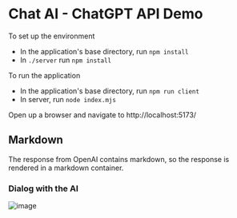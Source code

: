 # Chat AI - ChatGPT API Demo

To set up the environment

- In the application's base directory, run `npm install`
- In `./server` run `npm install`

To run the application

- In the application's base directory, run `npm run client`
- In server, run `node index.mjs`

Open up a browser and navigate to http://localhost:5173/

## Markdown

The response from OpenAI contains markdown, so the response is rendered in a markdown container.

### Dialog with the AI

![image](https://user-images.githubusercontent.com/2509012/226797350-539a611a-8467-43d0-8870-f95a90b72688.png)
